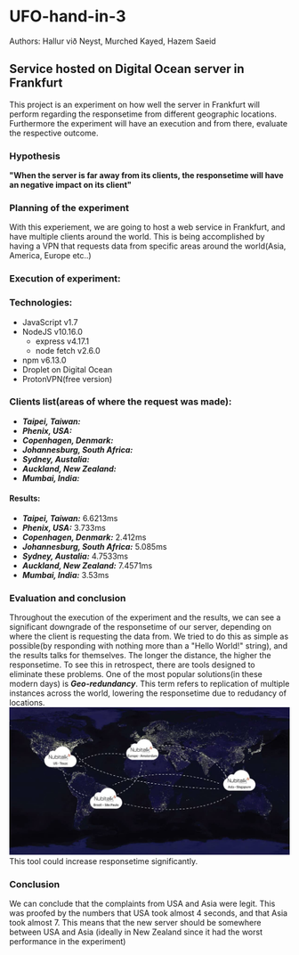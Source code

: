 # UFO-hand-in-3

Authors: Hallur við Neyst, Murched Kayed, Hazem Saeid

## Service hosted on Digital Ocean server in Frankfurt
This project is an experiment on how well the server in Frankfurt will perform regarding the responsetime from different geographic locations. Furthermore the experiment will have an execution and from there, evaluate the respective outcome.  
### Hypothesis
 **"When the server is far away from its clients, the responsetime will have an negative impact on its client"**
### Planning of the experiment
With this experiement, we are going to host a web service in Frankfurt, and have multiple clients around the world. This is being accomplished by having a VPN that requests data from specific areas around the world(Asia, America, Europe etc..)
### Execution of experiment:
### Technologies:
- JavaScript v1.7
- NodeJS v10.16.0
  - express v4.17.1
  - node fetch v2.6.0
- npm v6.13.0
- Droplet on Digital Ocean
- ProtonVPN(free version)
### Clients list(areas of where the request was made):
-   **_Taipei, Taiwan:_**
-   **_Phenix, USA:_**
-   **_Copenhagen, Denmark:_**
-   **_Johannesburg, South Africa:_**
-   **_Sydney, Austalia:_**
-   **_Auckland, New Zealand:_**
-   **_Mumbai, India:_**
#### Results: 
-   **_Taipei, Taiwan:_** 6.6213ms
-   **_Phenix, USA:_** 3.733ms
-   **_Copenhagen, Denmark:_** 2.412ms
-   **_Johannesburg, South Africa:_** 5.085ms
-   **_Sydney, Austalia:_** 4.7533ms
-   **_Auckland, New Zealand:_** 7.4571ms
-   **_Mumbai, India:_** 3.53ms
### Evaluation and conclusion
Throughout the execution of the experiment and the results, we can see a significant downgrade of the responsetime of our server, depending on where the client is requesting the data from. We tried to do this as simple as possible(by responding with nothing more than a "Hello World!" string), and the results talks for themselves. The longer the distance, the higher the responsetime. To see this in retrospect, there are tools designed to eliminate these problems. One of the most popular solutions(in these modern days) is **_Geo-redundancy_**. This term refers to replication of multiple instances across the world, lowering the responsetime due to redudancy of locations. 
<img src="https://github.com/Mokayed/UFO-hand-in-3/blob/master/geo-redundancy-featured.jpg"/>
This tool could increase responsetime significantly.
### Conclusion

We can conclude that the complaints from USA and Asia were legit. This was proofed by the numbers that USA took almost 4 seconds, and that Asia took almost 7. This means that the new server should be somewhere between USA and Asia (ideally in New Zealand since it had the worst performance in the experiment)


